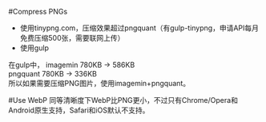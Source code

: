 #Compress PNGs
- 使用tinypng.com，压缩效果超过pngquant（有gulp-tinypng，申请API每月免费压缩500张，需要联网上传）
- 使用gulp

在gulp中， 
imagemin 780KB -> 586KB  
pngquant 780KB -> 336KB  
所以如果需要压缩PNG图片，使用imagemin+pngquant。

#Use WebP
同等清晰度下WebP比PNG更小，不过只有Chrome/Opera和Android原生支持，Safari和iOS默认不支持。
